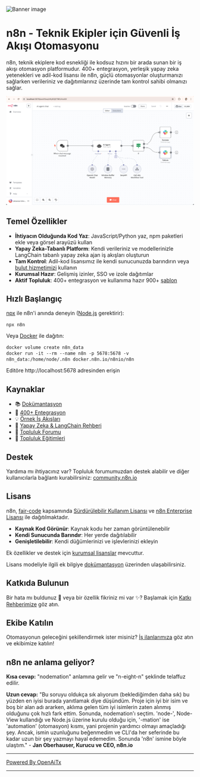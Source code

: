 ![Banner image](https://user-images.githubusercontent.com/10284570/173569848-c624317f-42b1-45a6-ab09-f0ea3c247648.png)

# n8n - Teknik Ekipler için Güvenli İş Akışı Otomasyonu

n8n, teknik ekiplere kod esnekliği ile kodsuz hızını bir arada sunan bir iş akışı otomasyon platformudur. 400+ entegrasyon, yerleşik yapay zeka yetenekleri ve adil-kod lisansı ile n8n, güçlü otomasyonlar oluşturmanızı sağlarken verileriniz ve dağıtımlarınız üzerinde tam kontrol sahibi olmanızı sağlar.

![n8n.io - Ekran Görüntüsü](https://raw.githubusercontent.com/n8n-io/n8n/master/assets/n8n-screenshot-readme.png)

## Temel Özellikler

- **İhtiyacın Olduğunda Kod Yaz**: JavaScript/Python yaz, npm paketleri ekle veya görsel arayüzü kullan
- **Yapay Zeka-Tabanlı Platform**: Kendi verileriniz ve modellerinizle LangChain tabanlı yapay zeka ajan iş akışları oluşturun
- **Tam Kontrol**: Adil-kod lisansımız ile kendi sunucunuzda barındırın veya [bulut hizmetimizi](https://app.n8n.cloud/login) kullanın
- **Kurumsal Hazır**: Gelişmiş izinler, SSO ve izole dağıtımlar
- **Aktif Topluluk**: 400+ entegrasyon ve kullanıma hazır 900+ [şablon](https://n8n.io/workflows)

## Hızlı Başlangıç

[npx](https://docs.n8n.io/hosting/installation/npm/) ile n8n'i anında deneyin ([Node.js](https://nodejs.org/en/) gerektirir):

```
npx n8n
```

Veya [Docker](https://docs.n8n.io/hosting/installation/docker/) ile dağıtın:

```
docker volume create n8n_data
docker run -it --rm --name n8n -p 5678:5678 -v n8n_data:/home/node/.n8n docker.n8n.io/n8nio/n8n
```

Editöre http://localhost:5678 adresinden erişin

## Kaynaklar

- 📚 [Dokümantasyon](https://docs.n8n.io)
- 🔧 [400+ Entegrasyon](https://n8n.io/integrations)
- 💡 [Örnek İş Akışları](https://n8n.io/workflows)
- 🤖 [Yapay Zeka & LangChain Rehberi](https://docs.n8n.io/langchain/)
- 👥 [Topluluk Forumu](https://community.n8n.io)
- 📖 [Topluluk Eğitimleri](https://community.n8n.io/c/tutorials/28)

## Destek

Yardıma mı ihtiyacınız var? Topluluk forumumuzdan destek alabilir ve diğer kullanıcılarla bağlantı kurabilirsiniz:
[community.n8n.io](https://community.n8n.io)

## Lisans

n8n, [fair-code](https://faircode.io) kapsamında [Sürdürülebilir Kullanım Lisansı](https://github.com/n8n-io/n8n/blob/master/LICENSE.md) ve [n8n Enterprise Lisansı](https://github.com/n8n-io/n8n/blob/master/LICENSE_EE.md) ile dağıtılmaktadır.

- **Kaynak Kod Görünür**: Kaynak kodu her zaman görüntülenebilir
- **Kendi Sunucunda Barındır**: Her yerde dağıtılabilir
- **Genişletilebilir**: Kendi düğümlerinizi ve işlevlerinizi ekleyin

Ek özellikler ve destek için [kurumsal lisanslar](mailto:license@n8n.io) mevcuttur.

Lisans modeliyle ilgili ek bilgiye [dokümantasyon](https://docs.n8n.io/reference/license/) üzerinden ulaşabilirsiniz.

## Katkıda Bulunun

Bir hata mı buldunuz 🐛 veya bir özellik fikriniz mi var ✨? Başlamak için [Katkı Rehberimize](https://github.com/n8n-io/n8n/blob/master/CONTRIBUTING.md) göz atın.

## Ekibe Katılın

Otomasyonun geleceğini şekillendirmek ister misiniz? [İş ilanlarımıza](https://n8n.io/careers) göz atın ve ekibimize katılın!

## n8n ne anlama geliyor?

**Kısa cevap:** "nodemation" anlamına gelir ve "n-eight-n" şeklinde telaffuz edilir.

**Uzun cevap:** "Bu soruyu oldukça sık alıyorum (beklediğimden daha sık) bu yüzden en iyisi burada yanıtlamak diye düşündüm. Proje için iyi bir isim ve boş bir alan adı ararken, aklıma gelen tüm iyi isimlerin zaten alınmış olduğunu çok hızlı fark ettim. Sonunda, nodemation'ı seçtim. 'node-', Node-View kullandığı ve Node.js üzerine kurulu olduğu için, '-mation' ise 'automation' (otomasyon) kısmı, yani projenin yardımcı olmayı amaçladığı şey. Ancak, ismin uzunluğunu beğenmedim ve CLI'da her seferinde bu kadar uzun bir şey yazmayı hayal edemedim. Sonunda 'n8n' ismine böyle ulaştım." - **Jan Oberhauser, Kurucu ve CEO, n8n.io**


---


[Powered By OpenAiTx](https://github.com/OpenAiTx/OpenAiTx)


---